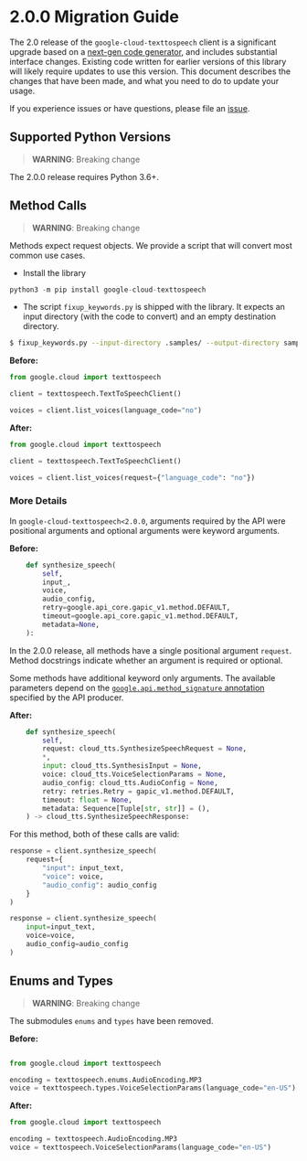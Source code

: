 # 2.0.0 Migration Guide

The 2.0 release of the `google-cloud-texttospeech` client is a significant upgrade based on a [next-gen code generator](https://github.com/googleapis/gapic-generator-python), and includes substantial interface changes. Existing code written for earlier versions of this library will likely require updates to use this version. This document describes the changes that have been made, and what you need to do to update your usage.

If you experience issues or have questions, please file an [issue](https://github.com/googleapis/python-texttospeech/issues).

## Supported Python Versions

> **WARNING**: Breaking change

The 2.0.0 release requires Python 3.6+.


## Method Calls

> **WARNING**: Breaking change

Methods expect request objects. We provide a script that will convert most common use cases.

* Install the library

```py
python3 -m pip install google-cloud-texttospeech
```

* The script `fixup_keywords.py` is shipped with the library. It expects
an input directory (with the code to convert) and an empty destination directory.

```sh
$ fixup_keywords.py --input-directory .samples/ --output-directory samples/
```

**Before:**
```py
from google.cloud import texttospeech

client = texttospeech.TextToSpeechClient()

voices = client.list_voices(language_code="no")
```


**After:**
```py
from google.cloud import texttospeech

client = texttospeech.TextToSpeechClient()

voices = client.list_voices(request={"language_code": "no"})
```

### More Details

In `google-cloud-texttospeech<2.0.0`, arguments required by the API were positional arguments and optional arguments were keyword arguments.

**Before:**
```py
    def synthesize_speech(
        self,
        input_,
        voice,
        audio_config,
        retry=google.api_core.gapic_v1.method.DEFAULT,
        timeout=google.api_core.gapic_v1.method.DEFAULT,
        metadata=None,
    ):
```

In the 2.0.0 release, all methods have a single positional argument `request`. Method docstrings indicate whether an argument is
required or optional.

Some methods have additional keyword only arguments. The available parameters depend on the [`google.api.method_signature` annotation](https://github.com/googleapis/googleapis/blob/master/google/cloud/texttospeech/v1/cloud_tts.proto#L53) specified by the API producer.



**After:**
```py
    def synthesize_speech(
        self,
        request: cloud_tts.SynthesizeSpeechRequest = None,
        *,
        input: cloud_tts.SynthesisInput = None,
        voice: cloud_tts.VoiceSelectionParams = None,
        audio_config: cloud_tts.AudioConfig = None,
        retry: retries.Retry = gapic_v1.method.DEFAULT,
        timeout: float = None,
        metadata: Sequence[Tuple[str, str]] = (),
    ) -> cloud_tts.SynthesizeSpeechResponse:
```

For this method, both of these calls are valid:

```py
response = client.synthesize_speech(
    request={
        "input": input_text,
        "voice": voice,
        "audio_config": audio_config
    }
)
```

```py
response = client.synthesize_speech(
    input=input_text,
    voice=voice,
    audio_config=audio_config
)
```


## Enums and Types


> **WARNING**: Breaking change

The submodules `enums` and `types` have been removed.

**Before:**
```py

from google.cloud import texttospeech

encoding = texttospeech.enums.AudioEncoding.MP3
voice = texttospeech.types.VoiceSelectionParams(language_code="en-US")
```


**After:**
```py
from google.cloud import texttospeech

encoding = texttospeech.AudioEncoding.MP3
voice = texttospeech.VoiceSelectionParams(language_code="en-US")
```